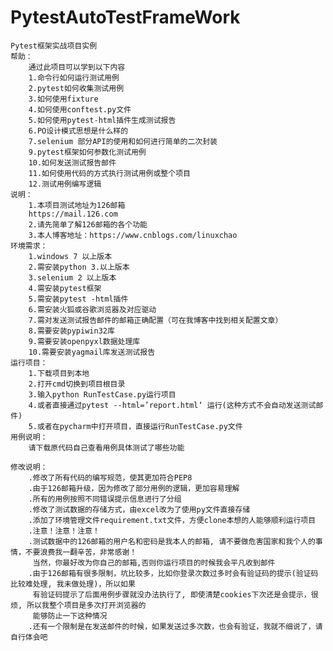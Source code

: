 # PytestAutoTestFrameWork
    Pytest框架实战项目实例
    帮助：
        通过此项目可以学到以下内容
        1.命令行如何运行测试用例
        2.pytest如何收集测试用例
        3.如何使用fixture
        4.如何使用conftest.py文件
        5.如何使用pytest-html插件生成测试报告
        6.PO设计模式思想是什么样的
        7.selenium 部分API的使用和如何进行简单的二次封装
        9.pytest框架如何参数化测试用例
        10.如何发送测试报告邮件
        11.如何使用代码的方式执行测试用例或整个项目
        12.测试用例编写逻辑
    说明：
        1.本项目测试地址为126邮箱
        https://mail.126.com
        2.请先简单了解126邮箱的各个功能
        3.本人博客地址：https://www.cnblogs.com/linuxchao
    环境需求：
        1.windows 7 以上版本
        2.需安装python 3.以上版本
        3.selenium 2 以上版本
        4.需安装pytest框架
        5.需安装pytest -html插件
        6.需安装火狐或谷歌浏览器及对应驱动
        7.需对发送测试报告邮件的邮箱正确配置（可在我博客中找到相关配置文章）
        8.需要安装pypiwin32库
        9.需要安装openpyxl数据处理库
        10.需要安装yagmail库发送测试报告
    运行项目：
        1.下载项目到本地
        2.打开cmd切换到项目根目录
        3.输入python RunTestCase.py运行项目
        4.或者直接通过pytest --html=’report.html‘ 运行(这种方式不会自动发送测试邮件)
        5.或者在pycharm中打开项目，直接运行RunTestCase.py文件
    用例说明：
        请下载原代码自己查看用例具体测试了哪些功能
    
    修改说明：
        .修改了所有代码的编写规范，使其更加符合PEP8
        .由于126邮箱升级，因为修改了部分用例的逻辑，更加容易理解
        .所有的用例按照不同错误提示信息进行了分组
        .修改了测试数据的存储方式，由excel改为了使用py文件直接存储
        .添加了环境管理文件requirement.txt文件，方便clone本想的人能够顺利运行项目
        .注意！注意！注意！
        .测试数据中的126邮箱的用户名和密码是我本人的邮箱, 请不要做危害国家和我个人的事情，不要浪费我一翻辛苦，非常感谢！
         当然，你最好改为你自己的邮箱,否则你运行项目的时候我会平凡收到邮件
        .由于126邮箱有很多限制，坑比较多，比如你登录次数过多时会有验证码的提示(验证码比较难处理, 我未做处理)，所以如果
         有验证码提示了后面用例步骤就没办法执行了, 即使清楚cookies下次还是会提示，很烦, 所以我整个项目是多次打开浏览器的
         能够防止一下这种情况
        .还有一个限制是在发送邮件的时候，如果发送过多次数，也会有验证，我就不细说了，请自行体会吧
        
